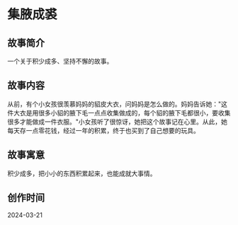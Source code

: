 # 集腋成裘

## 故事简介
一个关于积少成多、坚持不懈的故事。

## 故事内容
从前，有个小女孩很羡慕妈妈的貂皮大衣，问妈妈是怎么做的。妈妈告诉她："这件大衣是用很多小貂的腋下毛一点点收集做成的，每个貂的腋下毛都很小，要收集很多才能做成一件衣服。"小女孩听了很惊讶，她把这个故事记在心里。从此，她每天存一点零花钱，经过一年的积累，终于也买到了自己想要的玩具。

## 故事寓意
积少成多，把小小的东西积累起来，也能成就大事情。

## 创作时间
2024-03-21 